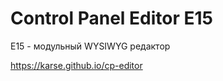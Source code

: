 Control Panel Editor E15
=========

E15 - модульный WYSIWYG редактор


https://karse.github.io/cp-editor
